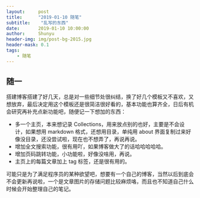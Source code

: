 ```yaml
---
layout:     post
title:      "2019-01-10 随笔"
subtitle:    "乱写的东西"
date:       2019-01-10 10:00:00
author:     Shunyu
header-img: img/post-bg-2015.jpg
header-mask: 0.1
tags:
    - 随笔
---
```






## 随一

搭建博客搭建了好几天，总是对一些细节处很纠结，换了好几个模板又不喜欢，又想放弃，最后决定用这个模板还是很简洁很好看的，基本功能也算齐全，日后有机会研究再补充点新功能吧，随便记一下想加的东西：

- 多一个主页，本来想记录 Collections，用来放点别的也好，主要是不会设计，如果想用 markdown 格式，还想用目录，单纯用 about 界面复制过来好像没目录，还没尝试啦，现在也不想弄了，再说再说。
- 增加全文搜索功能，很有用吖，如果博客做大了的话哈哈哈哈哈。
- 增加页码跳转功能，小功能啦，好像没啥用，再说。
- 主页上的每篇文章加上 tag 标签，还是很有用的。

可能只是为了满足程序员的某种欲望吧，想要有一个自己的博客，当然以后到底会不会更新再说啦，一个是文章图片的存储问题比较麻烦咯，而且也不知道自己什么时候会开始整理自己的笔记。
